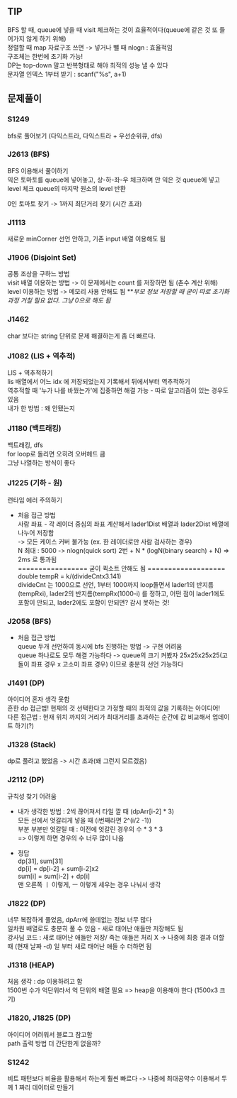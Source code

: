 ## TIP
BFS 할 때, queue에 넣을 때 visit 체크하는 것이 효율적이다(queue에 같은 것 또 들어가지 않게 하기 위해)<br>
정렬할 때 map 자료구조 쓰면 -> 넣거나 뺄 때 nlogn : 효율적임<br>
구조체는 한번에 초기화 가능!<br>
DP는 top-down 말고 반복형태로 해야 최적의 성능 낼 수 있다<br>
문자열 인덱스 1부터 받기 : scanf("%s", a+1) <br>

## 문제풀이
### S1249
bfs로 풀어보기
(다익스트라, 다익스트라 + 우선순위큐, dfs)

### J2613 (BFS)
BFS 이용해서 풀이하기<br>
익은 토마토를 queue에 넣어놓고, 상-하-좌-우 체크하며 안 익은 것 queue에 넣고 level 체크
queue의 마지막 원소의 level 반환

0인 토마토 찾기 -> 1까지 최단거리 찾기 (시간 초과)

### J1113
새로운 minCorner 선언 안하고, 기존 input 배열 이용해도 됨

### J1906 (Disjoint Set)
공통 조상을 구하느 방법 <br>
visit 배열 이용하는 방법 -> 이 문제에서는 count 를 저장하면 됨 (촌수 계산 위해) <br>
level 이용하는 방법 -> 메모리 사용 안해도 됨
***부모 정보 저장할 때 굳이 따로 초기화 과정 거칠 필요 없다. 그냥 0으로 해도 됨*

### J1462
char 보다는 string 단위로 문제 해결하는게 좀 더 빠르다.

### J1082 (LIS + 역추적)
LIS + 역추적하기<br>
lis 배열에서 어느 idx 에 저장되었는지 기록해서 뒤에서부터 역추적하기<br>
역추적할 때 '누가 나를 바꿨는가'에 집중하면 해결 가능 - 따로 알고리즘이 있는 경우도 있음<br>
내가 한 방법 : 왜 안됐는지 

### J1180 (백트래킹)
백트래킹, dfs <br>
for loop로 돌리면 오히려 오버헤드 큼 <br>
그냥 나열하는 방식이 좋다 <br>

### J1225 (기하 - 원)
런타임 에러 주의하기
- 처음 접근 방법 <br>
사람 좌표 - 각 레이더 중심의 좌표 계산해서 lader1Dist 배열과 lader2Dist 배열에 나누어 저장함 <br>
-> 모든 케이스 커버 불가능 (ex. 한 레이더로만 사람 검사하는 경우)<br>
N 최대 : 5000 -> nlogn(quick sort) 2번 + N * (logN(binary search) + N) => 2ms 로 통과됨<br>
================= 굳이 퀵소트 안해도 됨 ===================<br>
double tempR = k/(divideCntx3.141)<br>
divideCnt 는 1000으로 선언, 1부터 1000까지 loop돌면서 lader1의 반지름(tempRxi), lader2의 반지름(tempRx(1000-i) 를 정하고, 어떤 점이 lader1에도 포함이 안되고, lader2에도 포함이 안되면? 감시 못하는 것!

### J2058 (BFS)
- 처음 접근 방법<br>
queue 두개 선언하여 동시에 bfs 진행하는 방법 -> 구현 어려움<br>
queue 하나로도 모두 해결 가능하다 -> queue의 크기 커봤자 25x25x25x25(고돌이 좌표 경우 x 고소미 좌표 경우) 이므로 충분히 선언 가능하다

### J1491 (DP)
아이디어 혼자 생각 못함 <br>
흔한 dp 접근법! 현재의 것 선택한다고 가정할 때의 최적의 값을 기록하는 아이디어!<br>
다른 접근법 : 현재 위치 까지의 거리가 최대거리를 초과하는 순간에 값 비교해서 업데이트 하기(?)

### J1328 (Stack)
dp로 풀려고 했었음 -> 시간 초과(왜 그런지 모르겠음)

### J2112 (DP)
규칙성 찾기 어려움<br>
- 내가 생각한 방법 : 2씩 끊어져서 타일 깔 때 (dpArr[i-2] * 3) <br>
모든 선에서 엇갈리게 넣을 때 (i번째라면 2^(i/2 -1)) <br>
부분 부분만 엇갈릴 때 : 이전에 엇갈린 경우의 수 * 3 * 3 <br>
=> 이렇게 하면 경우의 수 너무 많이 나옴 <br>

- 정답<br>
dp[31], sum[31] <br>
dp[i] = dp[i-2] + sum[i-2]x2 <br>
sum[i] = sum[i-2] + dp[i] <br>
맨 오른쪽 ㅣ 이렇게, ㅡ 이렇게 세우는 경우 나눠서 생각

### J1822 (DP)
너무 복잡하게 풀었음, dpArr에 쓸데없는 정보 너무 많다 <br>
일차원 배열로도 충분히 풀 수 있음 - 새로 태어난 애들만 저장해도 됨<br>
강사님 코드 : 새로 태어난 애들만 저장/ 죽는 애들은 처리 X -> 나중에 최종 결과 더할 때 (현재 날짜 -d) 일 부터 새로 태어난 애들 수 더하면 됨

### J1318 (HEAP)
처음 생각 : dp 이용하려고 함 <br>
1500번 수가 억단위라서 억 단위의 배열 필요 => heap을 이용해야 한다 (1500x3 크기)

### J1820, J1825 (DP)
아이디어 어려워서 블로그 참고함 <br>
path 출력 방법 더 간단한게 없을까?

### S1242
비트 패턴보다 비율을 활용해서 하는게 훨씬 빠르다 -> 나중에 최대공약수 이용해서 두께 1 짜리 데이터로 만들기
